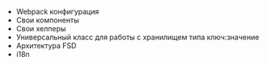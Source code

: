 - Webpack конфигурация
- Свои компоненты
- Свои хелперы
- Универсальный класс для работы с хранилищем типа ключ:значение
- Архитектура FSD
- i18n
